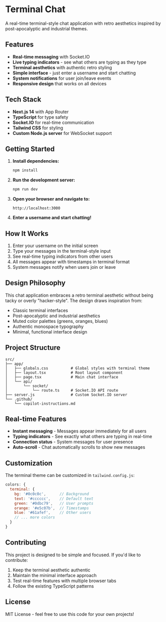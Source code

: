 # Terminal Chat

A real-time terminal-style chat application with retro aesthetics inspired by post-apocalyptic and industrial themes.

## Features

- **Real-time messaging** with Socket.IO
- **Live typing indicators** - see what others are typing as they type
- **Terminal aesthetics** with authentic retro styling
- **Simple interface** - just enter a username and start chatting
- **System notifications** for user join/leave events
- **Responsive design** that works on all devices

## Tech Stack

- **Next.js 14** with App Router
- **TypeScript** for type safety
- **Socket.IO** for real-time communication
- **Tailwind CSS** for styling
- **Custom Node.js server** for WebSocket support

## Getting Started

1. **Install dependencies:**
   ```bash
   npm install
   ```

2. **Run the development server:**
   ```bash
   npm run dev
   ```

3. **Open your browser and navigate to:**
   ```
   http://localhost:3000
   ```

4. **Enter a username and start chatting!**

## How It Works

1. Enter your username on the initial screen
2. Type your messages in the terminal-style input
3. See real-time typing indicators from other users
4. All messages appear with timestamps in terminal format
5. System messages notify when users join or leave

## Design Philosophy

This chat application embraces a retro terminal aesthetic without being tacky or overly "hacker-style". The design draws inspiration from:

- Classic terminal interfaces
- Post-apocalyptic and industrial aesthetics  
- Muted color palettes (greens, oranges, blues)
- Authentic monospace typography
- Minimal, functional interface design

## Project Structure

```
src/
├── app/
│   ├── globals.css          # Global styles with terminal theme
│   ├── layout.tsx           # Root layout component
│   ├── page.tsx             # Main chat interface
│   └── api/
│       └── socket/
│           └── route.ts     # Socket.IO API route
├── server.js                # Custom Socket.IO server
└── .github/
    └── copilot-instructions.md
```

## Real-time Features

- **Instant messaging** - Messages appear immediately for all users
- **Typing indicators** - See exactly what others are typing in real-time
- **Connection status** - System messages for user presence
- **Auto-scroll** - Chat automatically scrolls to show new messages

## Customization

The terminal theme can be customized in `tailwind.config.js`:

```javascript
colors: {
  terminal: {
    bg: '#0c0c0c',      // Background
    text: '#cccccc',    // Default text
    green: '#0dbc79',   // User prompts
    orange: '#e5c07b',  // Timestamps
    blue: '#61afef',    // Other users
    // ... more colors
  }
}
```

## Contributing

This project is designed to be simple and focused. If you'd like to contribute:

1. Keep the terminal aesthetic authentic
2. Maintain the minimal interface approach
3. Test real-time features with multiple browser tabs
4. Follow the existing TypeScript patterns

## License

MIT License - feel free to use this code for your own projects!
